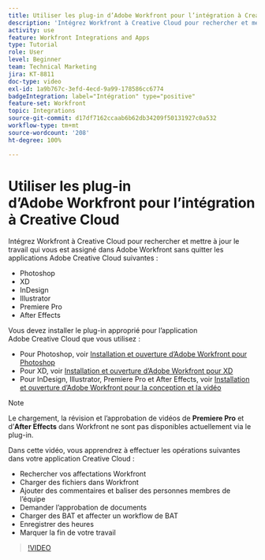 ```yaml
---
title: Utiliser les plug-in d’Adobe Workfront pour l’intégration à Creative Cloud
description: 'Intégrez Workfront à Creative Cloud pour rechercher et mettre à jour le travail qui vous est assigné dans Workfront sans quitter les applications de Creative Cloud suivantes : Photoshop, XD, InDesign, Illustrator, Premiere Pro et After Effects.'
activity: use
feature: Workfront Integrations and Apps
type: Tutorial
role: User
level: Beginner
team: Technical Marketing
jira: KT-8811
doc-type: video
exl-id: 1a9b767c-3efd-4ecd-9a99-178586cc6774
badgeIntegration: label="Intégration" type="positive"
feature-set: Workfront
topic: Integrations
source-git-commit: d17df7162ccaab6b62db34209f50131927c0a532
workflow-type: tm+mt
source-wordcount: '208'
ht-degree: 100%

---
```


# Utiliser les plug-in d’Adobe Workfront pour l’intégration à Creative Cloud

Intégrez Workfront à Creative Cloud pour rechercher et mettre à jour le travail qui vous est assigné dans Adobe Workfront sans quitter les applications Adobe Creative Cloud suivantes :

* Photoshop
* XD
* InDesign
* Illustrator
* Premiere Pro
* After Effects

Vous devez installer le plug-in approprié pour l’application Adobe Creative Cloud que vous utilisez :

* Pour Photoshop, voir [Installation et ouverture d’Adobe Workfront pour Photoshop](https://experienceleague.adobe.com/docs/workfront/using/adobe-workfront-integrations/workfront-for-creative-cloud/install-wf-cc/wf-cc-install-ps.html?lang=fr)
* Pour XD, voir [Installation et ouverture d’Adobe Workfront pour XD](https://experienceleague.adobe.com/docs/workfront/using/adobe-workfront-integrations/workfront-for-creative-cloud/install-wf-cc/wf-adobe-xd-install.html?lang=fr)
* Pour InDesign, Illustrator, Premiere Pro et After Effects, voir [Installation et ouverture d’Adobe Workfront pour la conception et la vidéo](https://experienceleague.adobe.com/docs/workfront/using/adobe-workfront-integrations/workfront-for-creative-cloud/install-wf-cc/wf-install-cc.html?lang=fr)

>[!NOTE]
>
>Le chargement, la révision et l’approbation de vidéos de **Premiere Pro** et d’**After Effects** dans Workfront ne sont pas disponibles actuellement via le plug-in.


Dans cette vidéo, vous apprendrez à effectuer les opérations suivantes dans votre application Creative Cloud :

* Rechercher vos affectations Workfront
* Charger des fichiers dans Workfront
* Ajouter des commentaires et baliser des personnes membres de l’équipe
* Demander l’approbation de documents
* Charger des BAT et affecter un workflow de BAT
* Enregistrer des heures
* Marquer la fin de votre travail

>[!VIDEO](https://video.tv.adobe.com/v/3415452/?quality=12&learn=on&enablevpops)
